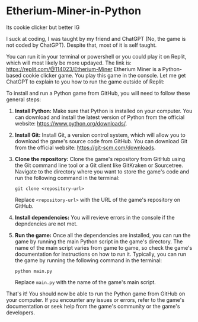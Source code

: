 # Etherium-Miner-in-Python
Its cookie clicker but better IG

I suck at coding, I was taught by my friend and ChatGPT (No, the game is not coded by ChatGPT). Despite that, most of it is self taught.

You can run it in your terminal or powershell or you could play it on Replit, which will most likely be more updayed. The link is: https://replit.com/@114023/Etherium-Miner
Etherium Miner is a Python-based cookie clicker game. You play this game in the console. Let me get ChatGPT to explain to you how to run the game outside of Replit:

To install and run a Python game from GitHub, you will need to follow these general steps:

1. **Install Python:** Make sure that Python is installed on your computer. You can download and install the latest version of Python from the official website: https://www.python.org/downloads/.

2. **Install Git:** Install Git, a version control system, which will allow you to download the game's source code from GitHub. You can download Git from the official website: https://git-scm.com/downloads.

3. **Clone the repository:** Clone the game's repository from GitHub using the Git command line tool or a Git client like GitKraken or Sourcetree. Navigate to the directory where you want to store the game's code and run the following command in the terminal:

   ```
   git clone <repository-url>
   ```

   Replace `<repository-url>` with the URL of the game's repository on GitHub.

4. **Install dependencies:** You will revieve errors in the console if the depndencies are not met.

5. **Run the game:** Once all the dependencies are installed, you can run the game by running the main Python script in the game's directory. The name of the main script varies from game to game, so check the game's documentation for instructions on how to run it. Typically, you can run the game by running the following command in the terminal:

   ```
   python main.py
   ```

   Replace `main.py` with the name of the game's main script.

That's it! You should now be able to run the Python game from GitHub on your computer. If you encounter any issues or errors, refer to the game's documentation or seek help from the game's community or the game's developers.

